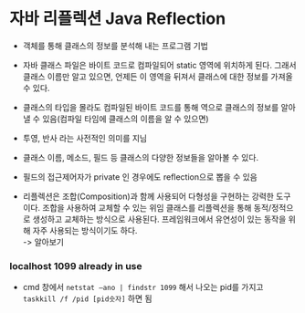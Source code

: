 # 자바 리플렉션 Java Reflection
- 객체를 통해 클래스의 정보를 분석해 내는 프로그램 기법
- 자바 클래스 파일은 바이트 코드로 컴파일되어 static 영역에 위치하게 된다. 그래서 클래스 이름만 알고 있으면, 언제든 이 영역을 뒤져서 클래스에 대한 정보를 가져올 수 있다.
- 클래스의 타입을 몰라도 컴파일된 바이트 코드를 통해 역으로 클래스의 정보를 알아낼 수 있음(컴파일 타임에 클래스의 이름을 알 수 있으면)
- 투영, 반사 라는 사전적인 의미를 지님
- 클래스 이름, 메소드, 필드 등 클래스의 다양한 정보들을 알아볼 수 있다.
- 필드의 접근제어자가 private 인 경우에도 reflection으로 뽑을 수 있음

 - 리플렉션은  조합(Composition)과 함께 사용되어 다형성을 구현하는 강력한 도구이다. 조합을 사용하여 교체할 수 있는 
위임 클래스를 리플렉션을 통해 동적/정적으로 생성하고 교체하는 방식으로 사용된다.  프레임워크에서 유연성이 있는 동작을
위해 자주 사용되는 방식이기도 하다.   
-> 알아보기 


### localhost 1099 already in use
- cmd 창에서 `netstat –ano | findstr 1099` 해서 나오는 pid를 가지고 `taskkill /f /pid [pid숫자]` 하면 됨

